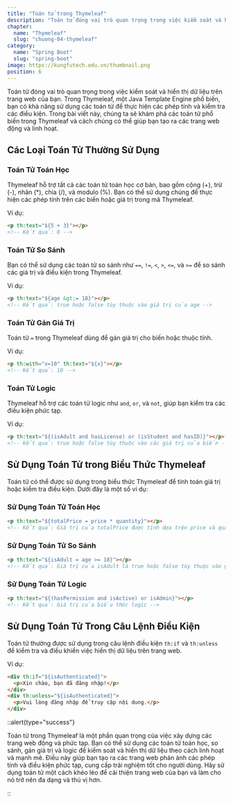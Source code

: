 ```yaml
---
title: "Toán tử trong Thymeleaf"
description: "Toán tử đóng vai trò quan trọng trong việc kiểm soát và hiển thị dữ liệu trên trang web của bạn. Trong Thymeleaf, một Java Template Engine phổ biến, bạn có khả năng sử dụng các toán tử để thực hiện các phép tính và kiểm tra các điều kiện"
chapter:
  name: "Thymeleaf"
  slug: "chuong-04-thymeleaf"
category:
  name: "Spring Boot"
  slug: "spring-boot"
image: https://kungfutech.edu.vn/thumbnail.png
position: 6
---
```


Toán tử đóng vai trò quan trọng trong việc kiểm soát và hiển thị dữ liệu trên trang web của bạn. Trong Thymeleaf, một Java Template Engine phổ biến, bạn có khả năng sử dụng các toán tử để thực hiện các phép tính và kiểm tra các điều kiện. Trong bài viết này, chúng ta sẽ khám phá các toán tử phổ biến trong Thymeleaf và cách chúng có thể giúp bạn tạo ra các trang web động và linh hoạt.

## Các Loại Toán Tử Thường Sử Dụng

### Toán Tử Toán Học

Thymeleaf hỗ trợ tất cả các toán tử toán học cơ bản, bao gồm cộng (+), trừ (-), nhân (\*), chia (/), và modulo (%). Bạn có thể sử dụng chúng để thực hiện các phép tính trên các biến hoặc giá trị trong mã Thymeleaf.

Ví dụ:

```html
<p th:text="${5 + 3}"></p>
<!-- Kết quả: 8 -->
```

### Toán Tử So Sánh

Bạn có thể sử dụng các toán tử so sánh như `==`, `!=`, `<`, `>`, `<=`, và `>=` để so sánh các giá trị và điều kiện trong Thymeleaf.

Ví dụ:

```html
<p th:text="${age &gt;= 18}"></p>
<!-- Kết quả: true hoặc false tùy thuộc vào giá trị của age -->
```

### Toán Tử Gán Giá Trị

Toán tử `=` trong Thymeleaf dùng để gán giá trị cho biến hoặc thuộc tính.

Ví dụ:

```html
<p th:with="x=10" th:text="${x}"></p>
<!-- Kết quả: 10 -->
```

### Toán Tử Logic

Thymeleaf hỗ trợ các toán tử logic như `and`, `or`, và `not`, giúp bạn kiểm tra các điều kiện phức tạp.

Ví dụ:

```html
<p th:text="${(isAdult and hasLicense) or (isStudent and hasID)}"></p>
<!-- Kết quả: true hoặc false tùy thuộc vào các giá trị của biến -->
```

## Sử Dụng Toán Tử trong Biểu Thức Thymeleaf

Toán tử có thể được sử dụng trong biểu thức Thymeleaf để tính toán giá trị hoặc kiểm tra điều kiện. Dưới đây là một số ví dụ:

### Sử Dụng Toán Tử Toán Học

```html
<p th:text="${totalPrice = price * quantity}"></p>
<!-- Kết quả: Giá trị của totalPrice được tính dựa trên price và quantity -->
```

### Sử Dụng Toán Tử So Sánh

```html
<p th:text="${isAdult = age >= 18}"></p>
<!-- Kết quả: Giá trị của isAdult là true hoặc false tùy thuộc vào giá trị của age -->
```

### Sử Dụng Toán Tử Logic

```html
<p th:text="${(hasPermission and isActive) or isAdmin}"></p>
<!-- Kết quả: Giá trị của biểu thức logic -->
```

## Sử Dụng Toán Tử Trong Câu Lệnh Điều Kiện

Toán tử thường được sử dụng trong câu lệnh điều kiện `th:if` và `th:unless` để kiểm tra và điều khiển việc hiển thị dữ liệu trên trang web.

Ví dụ:

```html
<div th:if="${isAuthenticated}">
  <p>Xin chào, bạn đã đăng nhập!</p>
</div>
<div th:unless="${isAuthenticated}">
  <p>Vui lòng đăng nhập để truy cập nội dung.</p>
</div>
```

::alert{type="success"}

Toán tử trong Thymeleaf là một phần quan trọng của việc xây dựng các trang web động và phức tạp. Bạn có thể sử dụng các toán tử toán học, so sánh, gán giá trị và logic để kiểm soát và hiển thị dữ liệu theo cách linh hoạt và mạnh mẽ. Điều này giúp bạn tạo ra các trang web phản ánh các phép tính và điều kiện phức tạp, cung cấp trải nghiệm tốt cho người dùng. Hãy sử dụng toán tử một cách khéo léo để cải thiện trang web của bạn và làm cho nó trở nên đa dạng và thú vị hơn.

::
